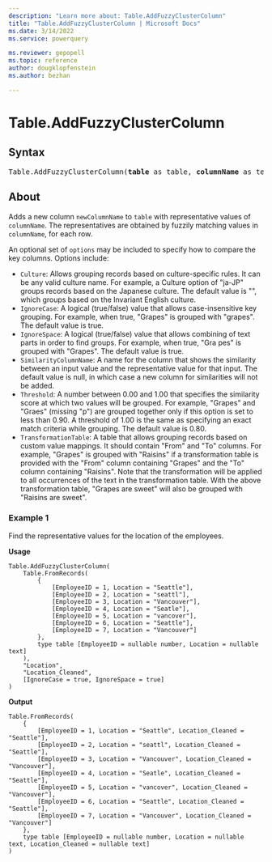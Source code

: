 ```yaml
---
description: "Learn more about: Table.AddFuzzyClusterColumn"
title: "Table.AddFuzzyClusterColumn | Microsoft Docs"
ms.date: 3/14/2022
ms.service: powerquery

ms.reviewer: gepopell
ms.topic: reference
author: dougklopfenstein
ms.author: bezhan

---
```

# Table.AddFuzzyClusterColumn

## Syntax

<pre>
Table.AddFuzzyClusterColumn(<b>table</b> as table, <b>columnName</b> as text, <b>newColumnName</b> as text, optional <b>options</b> as nullable record) as table
</pre>
  
## About  

Adds a new column `newColumnName` to `table` with representative values of `columnName`. The representatives are obtained by fuzzily matching values in `columnName`, for each row.

An optional set of `options` may be included to specify how to compare the key columns. Options include:

* `Culture`: Allows grouping records based on culture-specific rules. It can be any valid culture name. For example, a Culture option of "ja-JP" groups records based on the Japanese culture. The default value is "", which groups based on the Invariant English culture.
* `IgnoreCase`: A logical (true/false) value that allows case-insensitive key grouping. For example, when true, "Grapes" is grouped with "grapes". The default value is true.
* `IgnoreSpace`: A logical (true/false) value that allows combining of text parts in order to find groups. For example, when true, "Gra pes" is grouped with "Grapes". The default value is true.
* `SimilarityColumnName`: A name for the column that shows the similarity between an input value and the representative value for that input. The default value is null, in which case a new column for similarities will not be added.
* `Threshold`: A number between 0.00 and 1.00 that specifies the similarity score at which two values will be grouped. For example, "Grapes" and "Graes" (missing "p") are grouped together only if this option is set to less than 0.90. A threshold of 1.00 is the same as specifying an exact match criteria while grouping. The default value is 0.80.
* `TransformationTable`: A table that allows grouping records based on custom value mappings. It should contain "From" and "To" columns. For example, "Grapes" is grouped with "Raisins" if a transformation table is provided with the "From" column containing "Grapes" and the "To" column containing "Raisins". Note that the transformation will be applied to all occurrences of the text in the transformation table. With the above transformation table, "Grapes are sweet" will also be grouped with "Raisins are sweet".

### Example 1

Find the representative values for the location of the employees.

**Usage**

```powerquery-m
Table.AddFuzzyClusterColumn(
    Table.FromRecords(
        {
            [EmployeeID = 1, Location = "Seattle"],
            [EmployeeID = 2, Location = "seattl"],
            [EmployeeID = 3, Location = "Vancouver"],
            [EmployeeID = 4, Location = "Seatle"],
            [EmployeeID = 5, Location = "vancover"],
            [EmployeeID = 6, Location = "Seattle"],
            [EmployeeID = 7, Location = "Vancouver"]
        },
        type table [EmployeeID = nullable number, Location = nullable text]
    ),
    "Location",
    "Location_Cleaned",
    [IgnoreCase = true, IgnoreSpace = true]
)
```

**Output**

```powerquery-m
Table.FromRecords(
    {
        [EmployeeID = 1, Location = "Seattle", Location_Cleaned = "Seattle"],
        [EmployeeID = 2, Location = "seattl", Location_Cleaned = "Seattle"],
        [EmployeeID = 3, Location = "Vancouver", Location_Cleaned = "Vancouver"],
        [EmployeeID = 4, Location = "Seatle", Location_Cleaned = "Seattle"],
        [EmployeeID = 5, Location = "vancover", Location_Cleaned = "Vancouver"],
        [EmployeeID = 6, Location = "Seattle", Location_Cleaned = "Seattle"],
        [EmployeeID = 7, Location = "Vancouver", Location_Cleaned = "Vancouver"]
    },
    type table [EmployeeID = nullable number, Location = nullable text, Location_Cleaned = nullable text]
)
```
